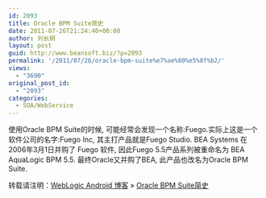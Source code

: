 ```yaml
---
id: 2093
title: Oracle BPM Suite简史
date: 2011-07-26T21:24:40+00:00
author: 刘长炯
layout: post
guid: http://www.beansoft.biz/?p=2093
permalink: '/2011/07/26/oracle-bpm-suite%e7%ae%80%e5%8f%b2/'
views:
  - "3690"
original_post_id:
  - "2093"
categories:
  - SOA/WebService
---
```

使用Oracle BPM Suite的时候, 可能经常会发现一个名称:Fuego.实际上这是一个软件公司的名字:Fuego Inc, 其主打产品就是Fuego Studio. BEA Systems 在2006年3月1日并购了 Fuego 软件, 因此Fuego 5.5产品系列被重命名为 BEA AquaLogic BPM 5.5. 最终Oracle又并购了BEA, 此产品也改名为Oracle BPM Suite.

转载请注明：[WebLogic Android 博客](http://www.beansoft.biz) &raquo; [Oracle BPM Suite简史](http://www.beansoft.biz/2011/07/26/oracle-bpm-suite%e7%ae%80%e5%8f%b2/)